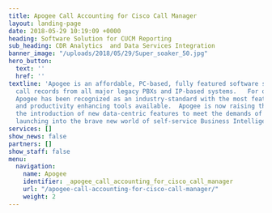 ```yaml
---
title: Apogee Call Accounting for Cisco Call Manager
layout: landing-page
date: 2018-05-29 10:19:09 +0000
heading: Software Solution for CUCM Reporting
sub_heading: CDR Analytics  and Data Services Integration
banner_image: "/uploads/2018/05/29/Super_soaker_50.jpg"
hero_button:
  text: ''
  href: ''
textline: 'Apogee is an affordable, PC-based, fully featured software system for tracking
  call records from all major legacy PBXs and IP-based systems.   For over 35 years
  Apogee has been recognized as an industry-standard with the most feature-rich, cost-cutting,
  and productivity enhancing tools available.  Apogee is now raising the bar with
  the introduction of new data-centric features to meet the demands of organizations
  launching into the brave new world of self-service Business Intelligence.  '
services: []
show_news: false
partners: []
show_staff: false
menu:
  navigation:
    name: Apogee
    identifier: _apogee_call_accounting_for_cisco_call_manager
    url: "/apogee-call-accounting-for-cisco-call-manager/"
    weight: 2
---
```

